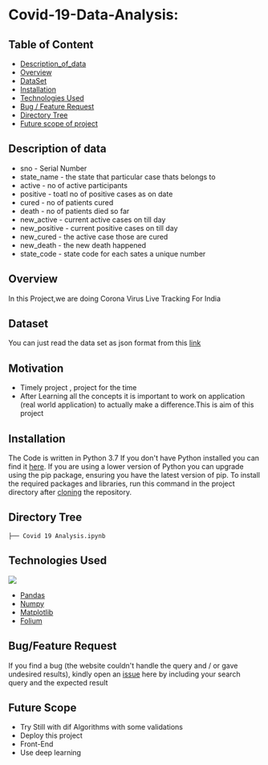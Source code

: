 # Covid-19-Data-Analysis: 

## Table of Content
  * [Description_of_data](#Description-of-data)
  * [Overview](#overview)
  * [DataSet](#Dataset)
  * [Installation](#installation)
  * [Technologies Used](#Technologies-Used)
  * [Bug / Feature Request](#bug---feature-request)
  * [Directory Tree](#directory-tree)
  * [Future scope of project](#future-scope)


## Description of data

* sno	- Serial Number
* state_name - the state that particular case thats belongs to	
* active	- no of active participants 
* positive	- toatl no of positive cases as on date
* cured	  - no of patients cured
* death	  - no of patients died so far
* new_active	- current active  cases on till day   
* new_positive	- current positive  cases on till day   
* new_cured	    - the active case those are cured
* new_death	     - the new death happened
* state_code    - state code for each sates a unique number 


## Overview
In this Project,we are doing Corona Virus Live Tracking For India
## Dataset
You can just read the data set as json format from this [link](https://www.mohfw.gov.in/data/datanew.json)

## Motivation
* Timely project , project for the time
* After Learning all the concepts it is important to work on application (real world application) to actually make a difference.This is aim of this project

## Installation
The Code is written in Python 3.7 If you don't have Python installed you can find it [here](https://www.python.org/downloads/). If you are using a lower version of Python you can upgrade using the pip package, ensuring you have the latest version of pip. To install the required packages and libraries, run this command in the project directory after [cloning](https://www.howtogeek.com/451360/how-to-clone-a-github-repository/) the repository.

## Directory Tree 
```
├── Covid 19 Analysis.ipynb

```

## Technologies Used

![](https://forthebadge.com/images/badges/made-with-python.svg)
* [Pandas](https://pandas.pydata.org/)
* [Numpy](https://numpy.org/)
* [Matplotlib](https://matplotlib.org/) 
* [Folium](https://python-visualization.github.io/folium/#:~:text=folium%20makes%20it%20easy%20to,as%20markers%20on%20the%20map.)

## Bug/Feature Request

If you find a bug (the website couldn't handle the query and / or gave undesired results), kindly open an [issue](https://github.com/Abilashkanagasabai/Mobile-Price-Prediction/issues) here by including your search query and the expected result

## Future Scope

* Try Still with dif  Algorithms with some validations
* Deploy this project
* Front-End 
* Use deep learning 
